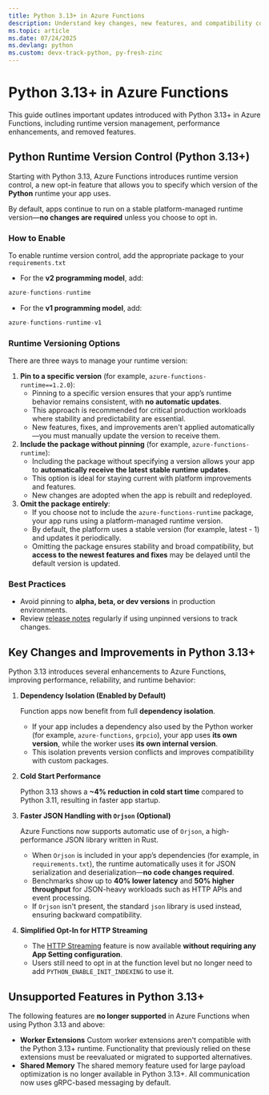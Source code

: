 ```yaml
---
title: Python 3.13+ in Azure Functions
description: Understand key changes, new features, and compatibility considerations for running Azure Functions with Python 3.13 and above.
ms.topic: article
ms.date: 07/24/2025
ms.devlang: python
ms.custom: devx-track-python, py-fresh-zinc
---
```

# Python 3.13+ in Azure Functions
This guide outlines important updates introduced with Python 3.13+ in Azure Functions, including runtime version management, performance enhancements, and removed features.

## Python Runtime Version Control (Python 3.13+)
Starting with Python 3.13, Azure Functions introduces runtime version control, 
a new opt-in feature that allows you to specify which version of the **Python** runtime your app uses.

By default, apps continue to run on a stable platform-managed runtime version—**no changes are 
required** unless you choose to opt in.

### How to Enable
To enable runtime version control, add the appropriate package to your `requirements.txt`
- For the **v2 programming model**, add:
```python
azure-functions-runtime
```
- For the **v1 programming model**, add:
```python
azure-functions-runtime-v1
```

### Runtime Versioning Options
There are three ways to manage your runtime version:

1. **Pin to a specific version** (for example, `azure-functions-runtime==1.2.0`):
   - Pinning to a specific version ensures that your app’s runtime behavior remains consistent, with **no automatic updates**.
   - This approach is recommended for critical production workloads where stability and predictability are essential.
   - New features, fixes, and improvements aren't applied automatically—you must manually update the version to receive them.
2. **Include the package without pinning** (for example, `azure-functions-runtime`):
   - Including the package without specifying a version allows your app to **automatically receive the latest stable runtime updates**.
   - This option is ideal for staying current with platform improvements and features.
   - New changes are adopted when the app is rebuilt and redeployed.
3. **Omit the package entirely**:
   - If you choose not to include the `azure-functions-runtime` package, your app runs using a platform-managed runtime version.
   - By default, the platform uses a stable version (for example, latest - 1) and updates it periodically.
   - Omitting the package ensures stability and broad compatibility, but **access to the newest features and fixes** may be delayed until the 
   default version is updated.

### Best Practices
- Avoid pinning to **alpha, beta, or dev versions** in production environments.
- Review [release notes](https://github.com/Azure/azure-functions-python-worker/releases) regularly if using unpinned versions to track changes.


## Key Changes and Improvements in Python 3.13+
Python 3.13 introduces several enhancements to Azure Functions, improving performance, reliability, and runtime behavior:

1. **Dependency Isolation (Enabled by Default)**

   Function apps now benefit from full **dependency isolation**.
   - If your app includes a dependency also used by the Python worker (for example, `azure-functions`, `grpcio`), your app uses **its own version**, 
   while the worker uses **its own internal version**.
   - This isolation prevents version conflicts and improves compatibility with custom packages.

2. **Cold Start Performance**

   Python 3.13 shows a **~4% reduction in cold start time** compared to Python 3.11, resulting in faster app startup.

3. **Faster JSON Handling with `Orjson` (Optional)**

   Azure Functions now supports automatic use of `Orjson`, a high-performance JSON library written in Rust.
   - When `Orjson` is included in your app’s dependencies (for example, in `requirements.txt`), the runtime automatically uses it for JSON 
   serialization and deserialization—**no code changes required**.
   - Benchmarks show up to **40% lower latency** and **50% higher throughput** for JSON-heavy workloads such as HTTP APIs and event processing.
   - If `Orjson` isn't present, the standard `json` library is used instead, ensuring backward compatibility.

4. **Simplified Opt-In for HTTP Streaming**
   - The [HTTP Streaming](./functions-bindings-http-webhook-trigger.md?tabs=python-v2&pivots=programming-language-python#http-streams-1) feature is now available 
   **without requiring any App Setting configuration**.
   - Users still need to opt in at the function level but no longer need to add `PYTHON_ENABLE_INIT_INDEXING` to use it.


## Unsupported Features in Python 3.13+
The following features are **no longer supported** in Azure Functions when using Python 3.13 and above:

- **Worker Extensions**
Custom worker extensions aren't compatible with the Python 3.13+ runtime. Functionality that previously relied on these extensions 
must be reevaluated or migrated to supported alternatives.
- **Shared Memory**
The shared memory feature used for large payload optimization is no longer available in Python 3.13+. All communication now uses 
gRPC-based messaging by default.